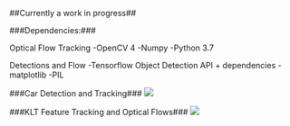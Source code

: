 ##Currently a work in progress##

###Dependencies:###

Optical Flow Tracking
-OpenCV 4
-Numpy
-Python 3.7

Detections and Flow
-Tensorflow Object Detection API + dependencies
-matplotlib
-PIL

###Car Detection and Tracking###
![](examples/sc1.gif)

###KLT Feature Tracking and Optical Flows###
![](examples/sc3.gif)
